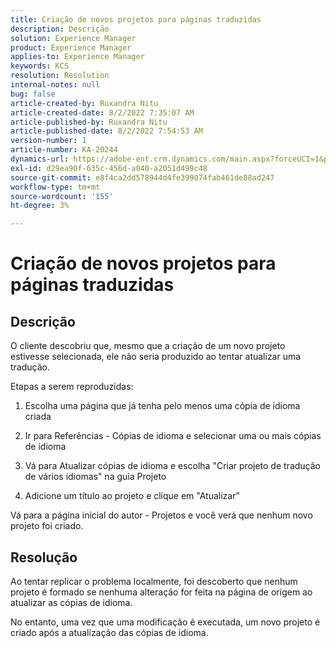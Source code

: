 ```yaml
---
title: Criação de novos projetos para páginas traduzidas
description: Descrição
solution: Experience Manager
product: Experience Manager
applies-to: Experience Manager
keywords: KCS
resolution: Resolution
internal-notes: null
bug: false
article-created-by: Ruxandra Nitu
article-created-date: 8/2/2022 7:35:07 AM
article-published-by: Ruxandra Nitu
article-published-date: 8/2/2022 7:54:53 AM
version-number: 1
article-number: KA-20244
dynamics-url: https://adobe-ent.crm.dynamics.com/main.aspx?forceUCI=1&pagetype=entityrecord&etn=knowledgearticle&id=113b629f-3512-ed11-b83d-0022480867bd
exl-id: d29ea90f-635c-456d-a040-a2051d499c48
source-git-commit: e8f4ca2dd578944d4fe399074fab461de88ad247
workflow-type: tm+mt
source-wordcount: '155'
ht-degree: 3%

---
```


# Criação de novos projetos para páginas traduzidas

## Descrição


O cliente descobriu que, mesmo que a criação de um novo projeto estivesse selecionada, ele não seria produzido ao tentar atualizar uma tradução.

Etapas a serem reproduzidas:

1. Escolha uma página que já tenha pelo menos uma cópia de idioma criada

2. Ir para Referências - Cópias de idioma e selecionar uma ou mais cópias de idioma

3. Vá para Atualizar cópias de idioma e escolha &quot;Criar projeto de tradução de vários idiomas&quot; na guia Projeto

4. Adicione um título ao projeto e clique em &quot;Atualizar&quot;

Vá para a página inicial do autor - Projetos e você verá que nenhum novo projeto foi criado.


## Resolução


Ao tentar replicar o problema localmente, foi descoberto que nenhum projeto é formado se nenhuma alteração for feita na página de origem ao atualizar as cópias de idioma.

No entanto, uma vez que uma modificação é executada, um novo projeto é criado após a atualização das cópias de idioma.
